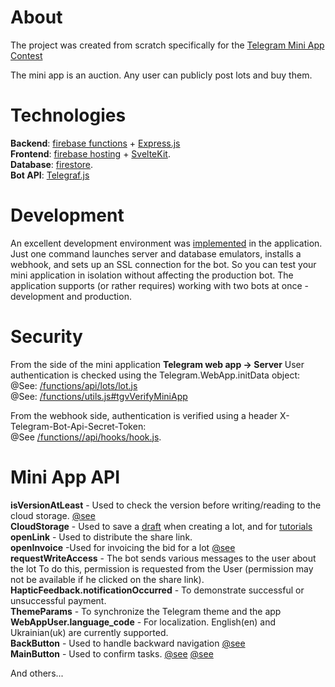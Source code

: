 # About
The project was created from scratch specifically for the [Telegram Mini App Contest](https://t.me/contest/327)


The mini app is an auction. Any user can publicly post lots and buy them.

# Technologies
**Backend**: [firebase functions](https://firebase.google.com/docs/functions) + [Express.js](https://expressjs.com/)<br>
**Frontend**: [firebase hosting](https://firebase.google.com/docs/hosting) + [SvelteKit](https://kit.svelte.dev/).<br>
**Database**: [firestore](https://firebase.google.com/docs/firestore).<br>
**Bot API**: [Telegraf.js](https://telegrafjs.org/#/)<br>


# Development
An excellent development environment was [implemented](/setup-dev.js) in the application. Just one command launches server and database emulators, installs a webhook, and sets up an SSL connection for the bot. So you can test your mini application in isolation without affecting the production bot.
The application supports (or rather requires) working with two bots at once - development and production.

# Security
From the side of the mini application **Telegram web app -> Server** User authentication is checked using the Telegram.WebApp.initData object:
@See: [/functions/api/lots/lot.js](/functions/api/lots/lot.js)<br>
@See: [/functions/utils.js#tgvVerifyMiniApp](https://github.com/ValeraKvip/tg-auction/blob/5cf2f9aff98542b1ec033b8657a6be7d94125344/functions/utils.js#L11) <br>

From the webhook side, authentication is verified using a header X-Telegram-Bot-Api-Secret-Token:<br>
@See [/functions//api/hooks/hook.js](/functions//api/hooks/hook.js).


# Mini App API
**isVersionAtLeast** - Used to check the version before writing/reading to the cloud storage. [@see](/hosting/src/routes/lots/create/+page.svelte)<br>
**CloudStorage** - Used to save a [draft](/hosting//src/routes/lots/create/+page.svelte) when creating a lot, and for [tutorials](/hosting//src/components/slot/TutorialView.svelte)<br>
**openLink** - Used to distribute the share link.<br> 
**openInvoice** -Used for invoicing the bid for a lot [@see](/hosting/src/routes/lots/[lot]/+page.svelte) <br>
**requestWriteAccess** - The bot sends various messages to the user about the lot To do this, permission is requested from the User (permission may not be available if he clicked on the share link).<br>
**HapticFeedback.notificationOccurred** - To demonstrate successful or unsuccessful payment.<br>
**ThemeParams** - To synchronize the Telegram theme and the app <br>
**WebAppUser.language_code** - For localization. English(en) and Ukrainian(uk) are currently supported.<br>
**BackButton** - Used to handle backward navigation [@see](/hosting/src/routes/+layout.svelte) <br>
**MainButton** - Used to confirm tasks.  [@see](/hosting/src/routes/lots/create/+page.svelte)   [@see](/hosting/src/routes/lots/[lot]/+page.svelte) <br>

And others...